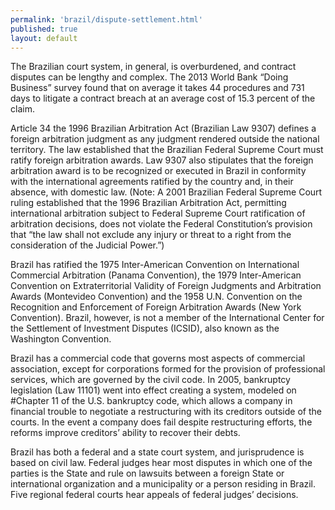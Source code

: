 ```yaml
--- 
permalink: 'brazil/dispute-settlement.html' 
published: true 
layout: default
---
```

The Brazilian court system, in general, is overburdened, and contract disputes can be lengthy and complex. The 2013 World Bank “Doing Business” survey found that on average it takes 44 procedures and 731 days to litigate a contract breach at an average cost of 15.3 percent of the claim.

Article 34 the 1996 Brazilian Arbitration Act (Brazilian Law 9307) defines a foreign arbitration judgment as any judgment rendered outside the national territory. The law established that the Brazilian Federal Supreme Court must ratify foreign arbitration awards. Law 9307 also stipulates that the foreign arbitration award is to be recognized or executed in Brazil in conformity with the international agreements ratified by the country and, in their absence, with domestic law. (Note: A 2001 Brazilian Federal Supreme Court ruling established that the 1996 Brazilian Arbitration Act, permitting international arbitration subject to Federal Supreme Court ratification of arbitration decisions, does not violate the Federal Constitution’s provision that “the law shall not exclude any injury or threat to a right from the consideration of the Judicial Power.”)

Brazil has ratified the 1975 Inter-American Convention on International Commercial Arbitration (Panama Convention), the 1979 Inter-American Convention on Extraterritorial Validity of Foreign Judgments and Arbitration Awards (Montevideo Convention) and the 1958 U.N. Convention on the Recognition and Enforcement of Foreign Arbitration Awards (New York Convention). Brazil, however, is not a member of the International Center for the Settlement of Investment Disputes (ICSID), also known as the Washington Convention.

Brazil has a commercial code that governs most aspects of commercial association, except for corporations formed for the provision of professional services, which are governed by the civil code. In 2005, bankruptcy legislation (Law 11101) went into effect creating a system, modeled on #Chapter 11 of the U.S. bankruptcy code, which allows a company in financial trouble to negotiate a restructuring with its creditors outside of the courts. In the event a company does fail despite restructuring efforts, the reforms improve creditors’ ability to recover their debts.

Brazil has both a federal and a state court system, and jurisprudence is based on civil law. Federal judges hear most disputes in which one of the parties is the State and rule on lawsuits between a foreign State or international organization and a municipality or a person residing in Brazil. Five regional federal courts hear appeals of federal judges’ decisions.
